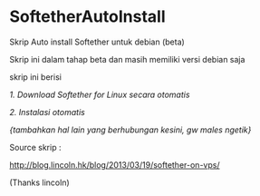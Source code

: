 SoftetherAutoInstall
====================

Skrip Auto install Softether untuk debian (beta)</br>

Skrip ini dalam tahap beta dan masih memiliki versi debian saja</br>

skrip ini berisi </br>

<i>1. Download Softether for Linux secara otomatis</i></br>

<i>2. Instalasi otomatis</i>

<i>{tambahkan hal lain yang berhubungan kesini, gw males ngetik}</i>

Source skrip : 

http://blog.lincoln.hk/blog/2013/03/19/softether-on-vps/

(Thanks lincoln)

